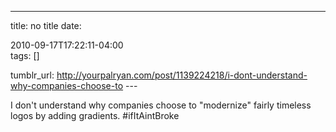 ---
title: no title
date:

 2010-09-17T17:22:11-04:00  
tags:  []

tumblr_url:
http://yourpalryan.com/post/1139224218/i-dont-understand-why-companies-choose-to
\-\--

I don't understand why companies choose to "modernize" fairly timeless
logos by adding gradients. \#ifItAintBroke
